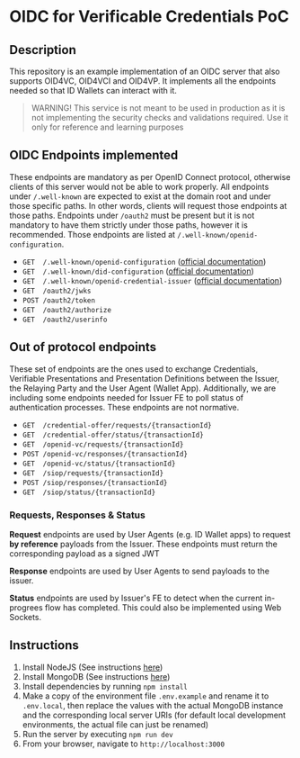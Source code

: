 # OIDC for Verificable Credentials PoC

## Description

This repository is an example implementation of an OIDC server that also supports OID4VC, OID4VCI and OID4VP.
It implements all the endpoints needed so that ID Wallets can interact with it.

>WARNING!
>This service is not meant to be used in production as it is not implementing the security checks and validations required.
>Use it only for reference and learning purposes

## OIDC Endpoints implemented

These endpoints are mandatory as per OpenID Connect protocol, otherwise clients of this server would not be able to work properly.
All endpoints under `/.well-known` are expected to exist at the domain root and under those specific paths. In other words, clients will request those endpoints at those paths.
Endpoints under `/oauth2` must be present but it is not mandatory to have them strictly under those paths, however it is recommended. Those endpoints are listed at `/.well-known/openid-configuration`.

- `GET  /.well-known/openid-configuration` ([official documentation](https://openid.net/specs/openid-connect-discovery-1_0.html))
- `GET  /.well-known/did-configuration` ([official documentation](https://identity.foundation/.well-known/resources/did-configuration))
- `GET  /.well-known/openid-credential-issuer` ([official documentation](https://openid.net/specs/openid-4-verifiable-credential-issuance-1_0.html#name-credential-issuer-metadata-))
- `GET  /oauth2/jwks`
- `POST /oauth2/token`
- `GET  /oauth2/authorize`
- `GET  /oauth2/userinfo`

## Out of protocol endpoints

These set of endpoints are the ones used to exchange Credentials, Verifiable Presentations and Presentation Definitions between the Issuer, the Relaying Party and the User Agent (Wallet App). Additionally, we are including some endpoints needed for Issuer FE to poll status of authentication processes. These endpoints are not normative.

- `GET  /credential-offer/requests/{transactionId}`
- `GET  /credential-offer/status/{transactionId}`
- `GET  /openid-vc/requests/{transactionId}`
- `POST /openid-vc/responses/{transactionId}`
- `GET  /openid-vc/status/{transactionId}`
- `GET  /siop/requests/{transactionId}`
- `POST /siop/responses/{transactionId}`
- `GET  /siop/status/{transactionId}`

### Requests, Responses & Status

**Request** endpoints are used by User Agents (e.g. ID Wallet apps) to request __by reference__ payloads from the Issuer. These endpoints must return the corresponding payload as a signed JWT

**Response** endpoints are used by User Agents to send payloads to the issuer.

**Status** endpoints are used by Issuer's FE to detect when the current in-progrees flow has completed. This could also be implemented using Web Sockets.

## Instructions

1. Install NodeJS (See instructions [here](https://nodejs.org/en/download))
2. Install MongoDB (See instructions [here](https://www.mongodb.com/docs/manual/tutorial/install-mongodb-on-os-x/))
3. Install dependencies by running `npm install`
4. Make a copy of the environment file `.env.example` and rename it to `.env.local`, then replace the values with the actual MongoDB instance and the corresponding local server URIs (for default local development environments, the actual file can just be renamed)
5. Run the server by executing `npm run dev`
6. From your browser, navigate to `http://localhost:3000`
